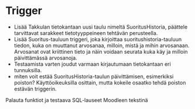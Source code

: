 # Trigger

- Lisää Takkulan tietokantaan uusi taulu nimeltä SuoritusHistoria, päättele tarvittavat sarakkeet tietotyyppeineen tehtävän perusteella.
- Lisää Suoritus-tauluun triggeri, joka kirjoittaa suoritushistoria-tauluun tiedon, kuka on muuttanut arvosanaa, milloin, mistä ja mihin arvosanaan. Arvosanat ovat kriittinen tieto ja näin voidaan seurata kuka käy ja milloin päivittämässä arvosanoja. 
- Testaamista varten joudut varmaan kirjautumaan tietokantaan eri tunnuksilla.
- miten voit estää SuoritusHistoria-taulun päivittämisen, esimerkiksi poiston? Käyttöoikeuksilla osittain, mutta kokeile osaatko tehdä poiston estävän triggerin.

Palauta funktiot ja testaava SQL-lauseet Moodleen tekstinä